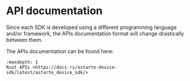 <!--
Copyright 2024 SECO Mind Srl

SPDX-License-Identifier: Apache-2.0
-->

# API documentation

Since each SDK is developed using a different programming language and/or framework, the APIs
documentation format will change drastically between them.

The APIs documentation can be found here:

```{toctree}
:maxdepth: 1
Rust APIs <https://docs.rs/astarte-device-sdk/latest/astarte_device_sdk/>
```
